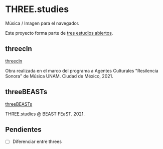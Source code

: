 # THREE.studies

Música / Imagen para el navegador.

Este proyecto forma parte de [tres estudios abiertos](https://github.com/EmilioOcelotl/tres-estudios-abiertos). 

## threecln

[threecln](https://github.com/EmilioOcelotl/THREE.studies/blob/main/threecln/README.md)

Obra realizada en el marco del programa a Agentes Culturales "Resilencia Sonora" de Música UNAM. Ciudad de México, 2021.  

## threeBEASTs 

[threeBEASTs](https://github.com/EmilioOcelotl/THREE.studies/blob/main/threeBEASTs/README.md)

THREE.studies @ BEAST FEaST. 2021.

## Pendientes

- [ ] Diferenciar entre threes